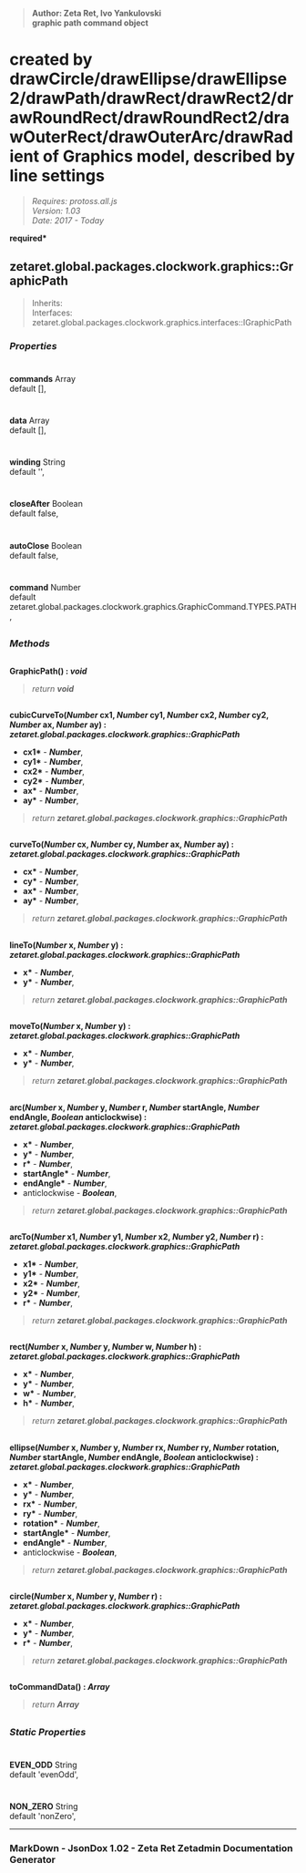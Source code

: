 > __Author: Zeta Ret, Ivo Yankulovski__  
> __graphic path command object__  
# created by drawCircle/drawEllipse/drawEllipse2/drawPath/drawRect/drawRect2/drawRoundRect/drawRoundRect2/drawOuterRect/drawOuterArc/drawRadient of Graphics model, described by line settings  
> *Requires: protoss.all.js*  
> *Version: 1.03*  
> *Date: 2017 - Today*  

__required*__

## zetaret.global.packages.clockwork.graphics::GraphicPath  
> Inherits:   
> Interfaces: zetaret.global.packages.clockwork.graphics.interfaces::IGraphicPath  

### *Properties*  

#  
__commands__ Array  
default [],   

#  
__data__ Array  
default [],   

#  
__winding__ String  
default '',   

#  
__closeAfter__ Boolean  
default false,   

#  
__autoClose__ Boolean  
default false,   

#  
__command__ Number  
default zetaret.global.packages.clockwork.graphics.GraphicCommand.TYPES.PATH,   


##  
### *Methods*  

##  
__GraphicPath() : *void*__  
  
> *return __void__*  

##  
__cubicCurveTo(*Number* cx1, *Number* cy1, *Number* cx2, *Number* cy2, *Number* ax, *Number* ay) : *zetaret.global.packages.clockwork.graphics::GraphicPath*__  
  
- __cx1*__ - __*Number*__,   
- __cy1*__ - __*Number*__,   
- __cx2*__ - __*Number*__,   
- __cy2*__ - __*Number*__,   
- __ax*__ - __*Number*__,   
- __ay*__ - __*Number*__,   
> *return __zetaret.global.packages.clockwork.graphics::GraphicPath__*  

##  
__curveTo(*Number* cx, *Number* cy, *Number* ax, *Number* ay) : *zetaret.global.packages.clockwork.graphics::GraphicPath*__  
  
- __cx*__ - __*Number*__,   
- __cy*__ - __*Number*__,   
- __ax*__ - __*Number*__,   
- __ay*__ - __*Number*__,   
> *return __zetaret.global.packages.clockwork.graphics::GraphicPath__*  

##  
__lineTo(*Number* x, *Number* y) : *zetaret.global.packages.clockwork.graphics::GraphicPath*__  
  
- __x*__ - __*Number*__,   
- __y*__ - __*Number*__,   
> *return __zetaret.global.packages.clockwork.graphics::GraphicPath__*  

##  
__moveTo(*Number* x, *Number* y) : *zetaret.global.packages.clockwork.graphics::GraphicPath*__  
  
- __x*__ - __*Number*__,   
- __y*__ - __*Number*__,   
> *return __zetaret.global.packages.clockwork.graphics::GraphicPath__*  

##  
__arc(*Number* x, *Number* y, *Number* r, *Number* startAngle, *Number* endAngle, *Boolean* anticlockwise) : *zetaret.global.packages.clockwork.graphics::GraphicPath*__  
  
- __x*__ - __*Number*__,   
- __y*__ - __*Number*__,   
- __r*__ - __*Number*__,   
- __startAngle*__ - __*Number*__,   
- __endAngle*__ - __*Number*__,   
- anticlockwise - __*Boolean*__,   
> *return __zetaret.global.packages.clockwork.graphics::GraphicPath__*  

##  
__arcTo(*Number* x1, *Number* y1, *Number* x2, *Number* y2, *Number* r) : *zetaret.global.packages.clockwork.graphics::GraphicPath*__  
  
- __x1*__ - __*Number*__,   
- __y1*__ - __*Number*__,   
- __x2*__ - __*Number*__,   
- __y2*__ - __*Number*__,   
- __r*__ - __*Number*__,   
> *return __zetaret.global.packages.clockwork.graphics::GraphicPath__*  

##  
__rect(*Number* x, *Number* y, *Number* w, *Number* h) : *zetaret.global.packages.clockwork.graphics::GraphicPath*__  
  
- __x*__ - __*Number*__,   
- __y*__ - __*Number*__,   
- __w*__ - __*Number*__,   
- __h*__ - __*Number*__,   
> *return __zetaret.global.packages.clockwork.graphics::GraphicPath__*  

##  
__ellipse(*Number* x, *Number* y, *Number* rx, *Number* ry, *Number* rotation, *Number* startAngle, *Number* endAngle, *Boolean* anticlockwise) : *zetaret.global.packages.clockwork.graphics::GraphicPath*__  
  
- __x*__ - __*Number*__,   
- __y*__ - __*Number*__,   
- __rx*__ - __*Number*__,   
- __ry*__ - __*Number*__,   
- __rotation*__ - __*Number*__,   
- __startAngle*__ - __*Number*__,   
- __endAngle*__ - __*Number*__,   
- anticlockwise - __*Boolean*__,   
> *return __zetaret.global.packages.clockwork.graphics::GraphicPath__*  

##  
__circle(*Number* x, *Number* y, *Number* r) : *zetaret.global.packages.clockwork.graphics::GraphicPath*__  
  
- __x*__ - __*Number*__,   
- __y*__ - __*Number*__,   
- __r*__ - __*Number*__,   
> *return __zetaret.global.packages.clockwork.graphics::GraphicPath__*  

##  
__toCommandData() : *Array*__  
  
> *return __Array__*  

##  
### *Static Properties*  

#  
__EVEN_ODD__ String  
default 'evenOdd',   

#  
__NON_ZERO__ String  
default 'nonZero',   

---  
### MarkDown - JsonDox 1.02 - Zeta Ret Zetadmin Documentation Generator
